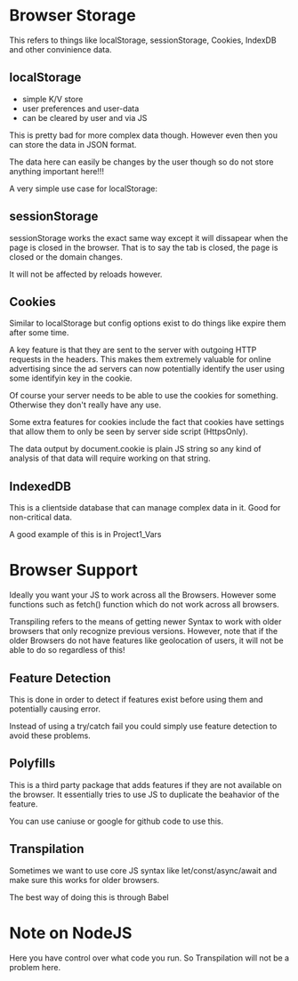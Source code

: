# Browser Storage

This refers to things like localStorage, sessionStorage, Cookies, IndexDB and other convinience data. 

## localStorage

- simple K/V store
- user preferences and user-data
- can be cleared by user and via JS

This is pretty bad for more complex data though. However even then you can store the data in JSON format. 

The data here can easily be changes by the user though so do not store anything important here!!!

A very simple use case for localStorage:

<script>
    const storeBtn = document.querySelector("#btn-add");
const retrBtn = document.querySelector("#btn-subtract");

const userId = "u123";
const user = {
  name: "Max",
  age: 30,
  hobbies: ["Sports", "Cooking"],
};

storeBtn.addEventListener("click", () => {
  localStorage.setItem("uid", userId);
  localStorage.setItem("user", JSON.stringify(user));
});

retrBtn.addEventListener("click", () => {
  const extractedId = localStorage.getItem("uid");
  const extractedUser = JSON.parse(localStorage.getItem("user"));

  console.log(extractedUser);
  if (!!extractedId) {
    console.log("Got the id - " + extractedId);
  } else {
    console.log("Could not find id!");
  }
});

</script>

## sessionStorage

sessionStorage works the exact same way except it will dissapear when the page is closed in the browser. That is to say the tab is closed, the page is closed or the domain changes.

It will not be affected by reloads however.

## Cookies

Similar to localStorage but config options exist to do things like expire them after some time. 

A key feature is that they are sent to the server with outgoing HTTP requests in the headers. This makes them extremely valuable for online advertising since the ad servers can now potentially identify the user using some identifyin key in the cookie. 

Of course your server needs to be able to use the cookies for something. Otherwise they don't really have any use. 

Some extra features for cookies include the fact that cookies have settings that allow them to only be seen by server side script (HttpsOnly).

<script>
    storeBtn.addEventListener("click", () => {
  // ADDS, not replaces, to a cookie
  const userId = "u123";
  const user = { name: "Max", age: 30 }; 

  // setting cookie to expire in 2 seconds
  document.cookie = `uid=${userId}; max-age=2`;
  // storing complex data in cookie
  document.cookie = `user=${JSON.stringify(user)}`;
});

retrBtn.addEventListener("click", () => {
  console.log(document.cookie);
});

</script>

The data output by document.cookie is plain JS string so any kind of analysis of that data will require working on that string. 


## IndexedDB

This is a clientside database that can manage complex data in it. Good for non-critical data.


A good example of this is in Project1_Vars


# Browser Support

Ideally you want your JS to work across all the Browsers. However some functions such as fetch() function which do not work across all browsers. 

Transpiling refers to the means of getting newer Syntax to work with older browsers that only recognize previous versions. However, note that if the older Browsers do not have features like geolocation of users, it will not be able to do so regardless of this!

## Feature Detection

This is done in order to detect if features exist before using them and potentially causing error. 

Instead of using a try/catch fail you could simply use feature detection to avoid these problems. 

## Polyfills

This is a third party package that adds features if they are not available on the browser. It essentially tries to use JS to duplicate the beahavior of the feature. 

You can use caniuse or google for github code to use this. 

## Transpilation

Sometimes we want to use core JS syntax like let/const/async/await and make sure this works for older browsers. 

The best way of doing this is through Babel

# Note on NodeJS

Here you have control over what code you run. So Transpilation will not be a problem here. 